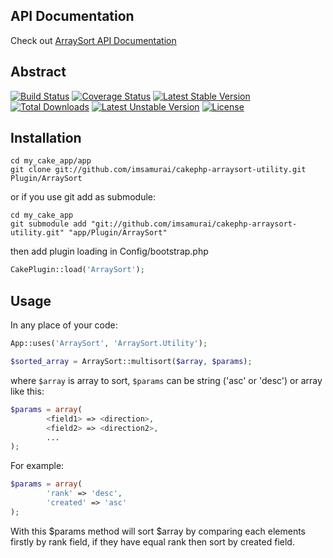 ## API Documentation

Check out [ArraySort API Documentation](http://imsamurai.github.io/cakephp-arraysort-utility/docs/master/)

## Abstract

[![Build Status](https://travis-ci.org/imsamurai/cakephp-arraysort-utility.png)](https://travis-ci.org/imsamurai/cakephp-arraysort-utility) [![Coverage Status](https://coveralls.io/repos/imsamurai/cakephp-arraysort-utility/badge.png?branch=master)](https://coveralls.io/r/imsamurai/cakephp-arraysort-utility?branch=master) [![Latest Stable Version](https://poser.pugx.org/imsamurai/arraysort/v/stable.png)](https://packagist.org/packages/imsamurai/arraysort) [![Total Downloads](https://poser.pugx.org/imsamurai/arraysort/downloads.png)](https://packagist.org/packages/imsamurai/arraysort) [![Latest Unstable Version](https://poser.pugx.org/imsamurai/arraysort/v/unstable.png)](https://packagist.org/packages/imsamurai/arraysort) [![License](https://poser.pugx.org/imsamurai/arraysort/license.png)](https://packagist.org/packages/imsamurai/arraysort)

## Installation
```
cd my_cake_app/app
git clone git://github.com/imsamurai/cakephp-arraysort-utility.git Plugin/ArraySort
```
or if you use git add as submodule:
```
cd my_cake_app
git submodule add "git://github.com/imsamurai/cakephp-arraysort-utility.git" "app/Plugin/ArraySort"
```
then add plugin loading in Config/bootstrap.php
```php
CakePlugin::load('ArraySort');
```
## Usage

In any place of your code:
```php
App::uses('ArraySort', 'ArraySort.Utility');

$sorted_array = ArraySort::multisort($array, $params);
```
where `$array` is array to sort,
`$params` can be string ('asc' or 'desc') or array like this:
```php
$params = array(
        <field1> => <direction>,
        <field2> => <direction2>,
        ...
);
```
For example:
```php
$params = array(
        'rank' => 'desc',
        'created' => 'asc'
);
```
With this $params method will sort $array by comparing each elements firstly by rank field, if they have
equal rank then sort by created field.
